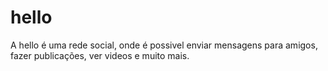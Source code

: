 # hello
A hello é uma rede social, onde é possivel enviar mensagens para amigos, fazer publicações, ver videos e muito mais.

